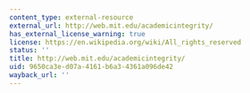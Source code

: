 ```yaml
---
content_type: external-resource
external_url: http://web.mit.edu/academicintegrity/
has_external_license_warning: true
license: https://en.wikipedia.org/wiki/All_rights_reserved
status: ''
title: http://web.mit.edu/academicintegrity/
uid: 9650ca3e-d07a-4161-b6a3-4361a096de42
wayback_url: ''
---
```

